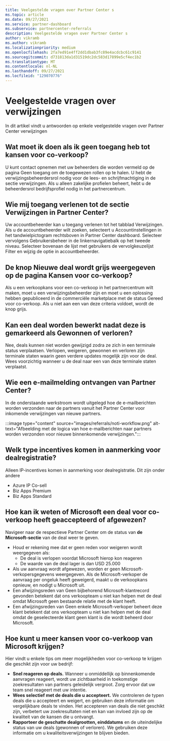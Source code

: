 ```yaml
---
title: Veelgestelde vragen over Partner Center s
ms.topic: article
ms.date: 09/27/2021
ms.service: partner-dashboard
ms.subservice: partnercenter-referrals
description: Veelgestelde vragen over Partner Center s
author: vikramb
ms.author: vikramb
ms.localizationpriority: medium
ms.openlocfilehash: 2fa7ed91e4ff2dd1dbab3fc89e4acdcbc61c9141
ms.sourcegitcommit: d731813da1d31519dc2dc583d17899e5cf4ec1b2
ms.translationtype: MT
ms.contentlocale: nl-NL
ms.lasthandoff: 09/27/2021
ms.locfileid: "129070776"
---
```

# <a name="frequently-asked-questions-on-referrals"></a>Veelgestelde vragen over verwijzingen

In dit artikel vindt u antwoorden op enkele veelgestelde vragen over Partner Center verwijzingen

## <a name="what-should-i-do-if-i-dont-have-access-to-co-sell-opportunities"></a>Wat moet ik doen als ik geen toegang heb tot kansen voor co-verkoop?

U kunt contact opnemen met uw beheerders die worden vermeld op de pagina Geen toegang om de toegewezen rollen op te halen. U hebt de verwijzingsbeheerdersrol nodig voor de lees- en schrijfmachtiging in de sectie verwijzingen. Als u alleen zakelijke profielen beheert, hebt u de beheerdersrol bedrijfsprofiel nodig in het partnercentrum.

## <a name="who-can-grant-me-access-to-the-referrals-section-in-partner-center"></a>Wie mij toegang verlenen tot de sectie Verwijzingen in Partner Center?

Uw accountbeheerder kan u toegang verlenen tot het tabblad Verwijzingen. Als u de accountbeheerder wilt zoeken, selecteert u Accountinstellingen in het tandwielpictogram rechtsboven in Partner Center dashboard. Selecteer vervolgens Gebruikersbeheer in de linkernavigatiebalk op het tweede niveau. Selecteer bovenaan de lijst met gebruikers de vervolgkeuzelijst Filter en wijzig de optie in accountbeheerder.

## <a name="new-deal-button-is-greyed-out-for-me-in-the-co-sell-opportunities-page"></a>De knop Nieuwe deal wordt grijs weergegeven op de pagina Kansen voor co-verkoop?

Als u een verkoopkans voor een co-verkoop in het partnercentrum wilt maken, moet u een verwijzingsbeheerder zijn en moet u een oplossing hebben gepubliceerd in de commerciële marketplace met de status Gereed voor co-verkoop. Als u niet aan een van deze criteria voldoet, wordt de knop grijs.

## <a name="can-a-deal-be-edited-after-it-is-marked-as-won-or-lost"></a>Kan een deal worden bewerkt nadat deze is gemarkeerd als Gewonnen of verloren?

Nee, deals kunnen niet worden gewijzigd zodra ze zich in een terminale status verplaatsen. Verlopen, weigeren, gewonnen en verloren zijn terminale staten waarin geen verdere updates mogelijk zijn voor de deal. Wees voorzichtig wanneer u de deal naar een van deze terminale staten verplaatst.

## <a name="who-gets-an-email-notification-from-partner-center"></a>Wie een e-mailmelding ontvangen van Partner Center?

In de onderstaande werkstroom wordt uitgelegd hoe de e-mailberichten worden verzonden naar de partners vanuit het Partner Center voor inkomende verwijzingen van nieuwe partners.

:::image type="content" source="images/referrals/noti-workflow.png" alt-text="Afbeelding met de logica van hoe e-mailberichten naar partners worden verzonden voor nieuwe binnenkomende verwijzingen.":::

## <a name="what-type-of-incentives-are-eligible-for-deal-registration"></a>Welk type incentives komen in aanmerking voor dealregistratie?

Alleen IP-incentives komen in aanmerking voor dealregistratie. Dit zijn onder andere

- Azure IP Co-sell
- Biz Apps Premium
- Biz Apps Standard

## <a name="how-do-i-know-if-microsoft-has-accepted-or-declined-a-co-sell-deal"></a>Hoe kan ik weten of Microsoft een deal voor co-verkoop heeft geaccepteerd of afgewezen?

Navigeer naar de respectieve Partner Center om de status van **de Microsoft-sectie** van de deal weer te geven.

- Houd er rekening mee dat er geen reden voor weigeren wordt weergegeven als:
  - De deal is verlopen voordat Microsoft hierop kon reageren
  - De waarde van de deal lager is dan USD 25.000
- Als uw aanvraag wordt afgewezen, worden er geen Microsoft-verkopersgegevens weergegeven. Als de Microsoft-verkoper de aanvraag per ongeluk heeft geweigerd, maakt u de verkoopkans opnieuw, en nodigt u Microsoft uit.
- Een afwijzingsreden van Geen bijbehorend Microsoft-klantrecord gevonden betekent dat ons verkoopteam u niet kan helpen met de deal omdat Microsoft geen bestaande relatie met de klant heeft.
- Een afwijzingsreden van Geen enkele Microsoft-verkoper beheert deze klant betekent dat ons verkoopteam u niet kan helpen met de deal omdat de geselecteerde klant geen klant is die wordt beheerd door Microsoft.

## <a name="how-to-get-more-co-sell-opportunities-from-microsoft"></a>Hoe kunt u meer kansen voor co-verkoop van Microsoft krijgen?

Hier vindt u enkele tips om meer mogelijkheden voor co-verkoop te krijgen die geschikt zijn voor uw bedrijf:

- **Snel reageren op deals.** Wanneer u onmiddellijk op binnenkomende aanvragen reageert, wordt uw zichtbaarheid in toekomstige zoekresultaten van partners geleidelijk vergroot. Zorg ervoor dat uw team snel reageert met uw intentie.
- **Wees selectief met de deals die u accepteert.** We controleren de typen deals die u accepteert en weigert, en gebruiken deze informatie om vergelijkbare deals te vinden. Het accepteren van deals die niet geschikt zijn, verbetert uw zoekresultaten niet en kan van invloed zijn op de kwaliteit van de kansen die u ontvangt.
- **Rapporteer de geschatte dealgrootten, einddatums** en de uiteindelijke status van uw deals (gewonnen of verloren). We gebruiken deze informatie om u kwaliteitsverwijzingen te blijven bieden.
